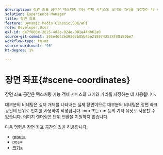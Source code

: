 ```yaml
---
description: 장면 좌표 공간은 텍스처링 가능 객체 서피스의 크기와 거리를 지정하는 데 사용됩니다.
solution: Experience Manager
title: 장면 좌표
feature: Dynamic Media Classic,SDK/API
role: Developer,User
exl-id: de7f088e-3825-4d2e-924e-001a44db62a0
source-git-commit: 206e4643e3926cb85b4be2189743578f88180be7
workflow-type: tm+mt
source-wordcount: '96'
ht-degree: 1%

---
```


# 장면 좌표{#scene-coordinates}

장면 좌표 공간은 텍스처링 가능 객체 서피스의 크기와 거리를 지정하는 데 사용됩니다.

대부분의 비네팅은 실제 개체를 나타내는 실제 장면이므로 대부분의 비네팅은 장면 좌표 공간의 단위로 인치를 사용하여 작성됩니다. mm 또는 cm 등의 기타 유닛도 사용할 수 있습니다. 이미지 렌더링은 단위 변환을 지원하지 않습니다.

다음 명령은 장면 좌표 공간의 값을 허용합니다.

* [grout=](../../../../../../ir-api/http-protocol/image-rendering-api-ref/c-ir-http-protocol-ref/c-ir-http-protocol-command-reference/r-ir-grout.md#reference-73651cbbbc344adba2626ef950d3672a)
* [pos=](../../../../../../ir-api/http-protocol/image-rendering-api-ref/c-ir-http-protocol-ref/c-ir-http-protocol-command-reference/r-ir-pos.md#reference-22c10904a0ce4c8bb41c2c78104221b8)
* [크기=](../../../../../../ir-api/http-protocol/image-rendering-api-ref/c-ir-http-protocol-ref/c-ir-http-protocol-command-reference/r-ir-http-size.md#reference-1220d6fbcde4479aba91de7adacdc988)

